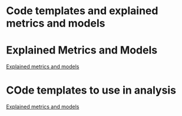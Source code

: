 # Code templates and explained metrics and models

# Explained Metrics and Models
[Explained metrics and models](Explained)

# COde templates to use in analysis
[Explained metrics and models](Templates)
